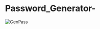 
# Password_Generator-

![GenPass](https://github.com/sakshikandur/Password_Generator-/assets/140196105/61318486-27f8-468a-b22d-89ad1e0679f5)
